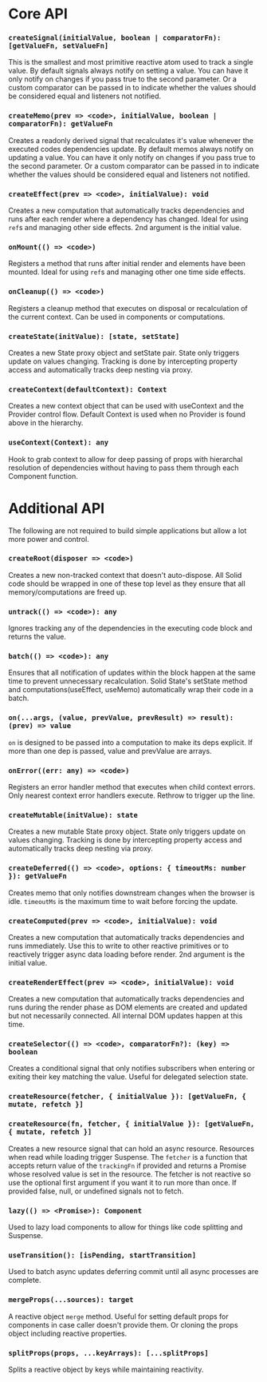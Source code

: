 # Core API

### `createSignal(initialValue, boolean | comparatorFn): [getValueFn, setValueFn]`

This is the smallest and most primitive reactive atom used to track a single value. By default signals always notify on setting a value. You can have it only notify on changes if you pass true to the second parameter. Or a custom comparator can be passed in to indicate whether the values should be considered equal and listeners not notified.

### `createMemo(prev => <code>, initialValue, boolean | comparatorFn): getValueFn`

Creates a readonly derived signal that recalculates it's value whenever the executed codes dependencies update. By default memos always notify on updating a value. You can have it only notify on changes if you pass true to the second parameter. Or a custom comparator can be passed in to indicate whether the values should be considered equal and listeners not notified.

### `createEffect(prev => <code>, initialValue): void`

Creates a new computation that automatically tracks dependencies and runs after each render where a dependency has changed. Ideal for using `ref`s and managing other side effects. 2nd argument is the initial value.

### `onMount(() => <code>)`

Registers a method that runs after initial render and elements have been mounted. Ideal for using `ref`s and managing other one time side effects.

### `onCleanup(() => <code>)`

Registers a cleanup method that executes on disposal or recalculation of the current context. Can be used in components or computations.

### `createState(initValue): [state, setState]`

Creates a new State proxy object and setState pair. State only triggers update on values changing. Tracking is done by intercepting property access and automatically tracks deep nesting via proxy.

### `createContext(defaultContext): Context`

Creates a new context object that can be used with useContext and the Provider control flow. Default Context is used when no Provider is found above in the hierarchy.

### `useContext(Context): any`

Hook to grab context to allow for deep passing of props with hierarchal resolution of dependencies without having to pass them through each Component function.

# Additional API

The following are not required to build simple applications but allow a lot more power and control.

### `createRoot(disposer => <code>)`

Creates a new non-tracked context that doesn't auto-dispose. All Solid code should be wrapped in one of these top level as they ensure that all memory/computations are freed up.

### `untrack(() => <code>): any`

Ignores tracking any of the dependencies in the executing code block and returns the value.

### `batch(() => <code>): any`

Ensures that all notification of updates within the block happen at the same time to prevent unnecessary recalculation. Solid State's setState method and computations(useEffect, useMemo) automatically wrap their code in a batch.

### `on(...args, (value, prevValue, prevResult) => result): (prev) => value`

`on` is designed to be passed into a computation to make its deps explicit. If more than one dep is passed, value and prevValue are arrays.

### `onError((err: any) => <code>)`

Registers an error handler method that executes when child context errors. Only nearest context error handlers execute. Rethrow to trigger up the line.

### `createMutable(initValue): state`

Creates a new mutable State proxy object. State only triggers update on values changing. Tracking is done by intercepting property access and automatically tracks deep nesting via proxy.

### `createDeferred(() => <code>, options: { timeoutMs: number }): getValueFn`

Creates memo that only notifies downstream changes when the browser is idle. `timeoutMs` is the maximum time to wait before forcing the update.

### `createComputed(prev => <code>, initialValue): void`

Creates a new computation that automatically tracks dependencies and runs immediately. Use this to write to other reactive primitives or to reactively trigger async data loading before render. 2nd argument is the initial value.

### `createRenderEffect(prev => <code>, initialValue): void`

Creates a new computation that automatically tracks dependencies and runs during the render phase as DOM elements are created and updated but not necessarily connected. All internal DOM updates happen at this time.

### `createSelector(() => <code>, comparatorFn?): (key) => boolean`

Creates a conditional signal that only notifies subscribers when entering or exiting their key matching the value. Useful for delegated selection state.

### `createResource(fetcher, { initialValue }): [getValueFn, { mutate, refetch }]`
### `createResource(fn, fetcher, { initialValue }): [getValueFn, { mutate, refetch }]`

Creates a new resource signal that can hold an async resource. Resources when read while loading trigger Suspense. The `fetcher` is a function that accepts return value of the `trackingFn` if provided and returns a Promise whose resolved value is set in the resource. The fetcher is not reactive so use the optional first argument if you want it to run more than once. If provided false, null, or undefined signals not to fetch.

### `lazy(() => <Promise>): Component`

Used to lazy load components to allow for things like code splitting and Suspense.

### `useTransition(): [isPending, startTransition]`

Used to batch async updates deferring commit until all async processes are complete.

### `mergeProps(...sources): target`

A reactive object `merge` method. Useful for setting default props for components in case caller doesn't provide them. Or cloning the props object including reactive properties.

### `splitProps(props, ...keyArrays): [...splitProps]`

Splits a reactive object by keys while maintaining reactivity.

